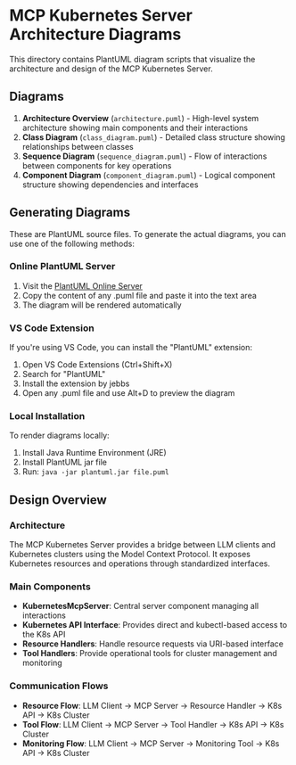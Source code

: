 # MCP Kubernetes Server Architecture Diagrams

This directory contains PlantUML diagram scripts that visualize the architecture and design of the MCP Kubernetes Server.

## Diagrams

1. **Architecture Overview** (`architecture.puml`) - High-level system architecture showing main components and their interactions
2. **Class Diagram** (`class_diagram.puml`) - Detailed class structure showing relationships between classes
3. **Sequence Diagram** (`sequence_diagram.puml`) - Flow of interactions between components for key operations
4. **Component Diagram** (`component_diagram.puml`) - Logical component structure showing dependencies and interfaces

## Generating Diagrams

These are PlantUML source files. To generate the actual diagrams, you can use one of the following methods:

### Online PlantUML Server

1. Visit the [PlantUML Online Server](https://www.plantuml.com/plantuml/uml/)
2. Copy the content of any .puml file and paste it into the text area
3. The diagram will be rendered automatically

### VS Code Extension

If you're using VS Code, you can install the "PlantUML" extension:

1. Open VS Code Extensions (Ctrl+Shift+X)
2. Search for "PlantUML"
3. Install the extension by jebbs
4. Open any .puml file and use Alt+D to preview the diagram

### Local Installation

To render diagrams locally:

1. Install Java Runtime Environment (JRE)
2. Install PlantUML jar file
3. Run: `java -jar plantuml.jar file.puml`

## Design Overview

### Architecture

The MCP Kubernetes Server provides a bridge between LLM clients and Kubernetes clusters using the Model Context Protocol. It exposes Kubernetes resources and operations through standardized interfaces.

### Main Components

- **KubernetesMcpServer**: Central server component managing all interactions
- **Kubernetes API Interface**: Provides direct and kubectl-based access to the K8s API
- **Resource Handlers**: Handle resource requests via URI-based interface
- **Tool Handlers**: Provide operational tools for cluster management and monitoring

### Communication Flows

- **Resource Flow**: LLM Client → MCP Server → Resource Handler → K8s API → K8s Cluster
- **Tool Flow**: LLM Client → MCP Server → Tool Handler → K8s API → K8s Cluster
- **Monitoring Flow**: LLM Client → MCP Server → Monitoring Tool → K8s API → K8s Cluster
